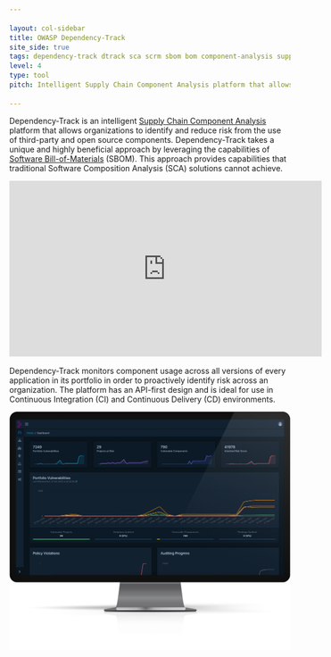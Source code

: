 ```yaml
---

layout: col-sidebar
title: OWASP Dependency-Track
site_side: true
tags: dependency-track dtrack sca scrm sbom bom component-analysis supply-chain cpe purl license vulnerability impact
level: 4
type: tool
pitch: Intelligent Supply Chain Component Analysis platform that allows organizations to identify and reduce risk from the use of third-party and open source components.

---
```


Dependency-Track is an intelligent [Supply Chain Component Analysis](https://www.owasp.org/index.php/Component_Analysis) platform that allows organizations to identify and reduce risk from the use of third-party and open source components. Dependency-Track takes a unique and highly beneficial approach by leveraging the capabilities of [Software Bill-of-Materials](https://www.owasp.org/index.php/Component_Analysis#Software_Bill-of-Materials_.28SBOM.29) (SBOM). This approach provides capabilities that traditional Software Composition Analysis (SCA) solutions cannot achieve.

<iframe width="560" height="315" src="https://www.youtube.com/embed/cQuk6jKTrTs" frameborder="0" allow="accelerometer; autoplay; clipboard-write; encrypted-media; gyroscope; picture-in-picture" allowfullscreen></iframe>

Dependency-Track monitors component usage across all versions of every application in its portfolio in order to proactively identify risk across an organization. The platform has an API-first design and is ideal for use in Continuous Integration (CI) and Continuous Delivery (CD) environments.

![Screenshot](https://raw.githubusercontent.com/DependencyTrack/dependency-track/master/docs/images/screenshots/dashboard.png)
